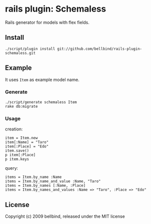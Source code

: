 # rails plugin: Schemaless

Rails generator for models with flex fields.

## Install

    ./script/plugin install git://github.com/bellbind/rails-plugin-schemaless.git

## Example

It uses `Item` as example model name.

### Generate

    ./script/generate schemaless Item
    rake db:migrate

### Usage

creation:

    item = Item.new
    item[:Name] = "Taro"
    item[:Place] = "Edo"
    item.save()
    p item[:Place]
    p item.keys

query:

    items = Item.by_name :Name
    items = Item.by_name_and_value :Name, "Taro"
    items = Item.by_names [:Name, :Place]
    items = Item.by_names_and_values :Name => "Taro", :Place => "Edo" 

## License

Copyright (c) 2009 bellbind, released under the MIT license
